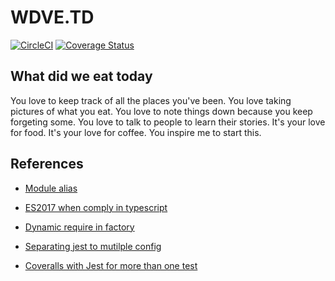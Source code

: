 # WDVE.TD

[![CircleCI](https://circleci.com/gh/thestrayed/wdve-td-api.svg?style=svg)](https://circleci.com/gh/thestrayed/wdve-td-api) [![Coverage Status](https://coveralls.io/repos/github/thestrayed/wdve-td-api/badge.svg?branch=master)](https://coveralls.io/github/thestrayed/wdve-td-api?branch=master)

## What did we eat today

You love to keep track of all the places you've been. You love taking pictures of what you eat. You love to note things down because you keep forgeting some. You love to talk to people to learn their stories. It's your love for food. It's your love for coffee. You inspire me to start this.

## References

- [Module alias](https://dev.to/lars124/path-aliases-with-typescript-in-nodejs-4353)

- [ES2017 when comply in typescript](https://stackoverflow.com/questions/47995484/whats-the-purpose-of-typescripts-awaiter)

- [Dynamic require in factory](https://mariusschulz.com/blog/typescript-2-4-dynamic-import-expressions)

- [Separating jest to mutilple config](https://medium.com/coding-stones/separating-unit-and-integration-tests-in-jest-f6dd301f399c)

- [Coveralls with Jest for more than one test](https://mariusschulz.com/blog/typescript-2-4-dynamic-import-expressions)
